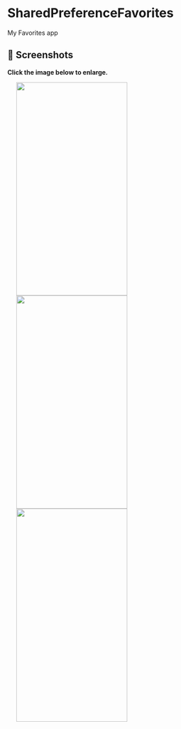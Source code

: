 # SharedPreferenceFavorites
 My Favorites app

 ## 📸 Screenshots

**Click the image below to enlarge.**
<div>
<img src="https://github.com/rogergcc/SharedPreferenceFavorites/blob/master/screenshots/screenshot-1572635453673.jpg" height="480" width="250" hspace="20">

<img src="https://github.com/rogergcc/SharedPreferenceFavorites/blob/master/screenshots/screenshot-1572666815800.jpg" height="480" width="250" hspace="20">


<img src="https://github.com/rogergcc/SharedPreferenceFavorites/blob/master/screenshots/screenshot-1572666933983.jpg" height="480" width="250" hspace="20">
</div>
